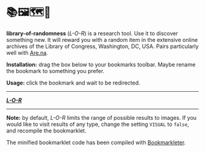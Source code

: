# 📚🖼🗺🎲 

**library-of-randomness** (_L-O-R_) is a research tool. Use it to discover something new.
It will reward you with a random item in the extensive online archives of the
Library of Congress, Washington, DC, USA. Pairs particularly well with
[Are.na](http://are.na/).

**Installation:** drag the box below to your bookmarks toolbar. Maybe rename the
bookmark to something you prefer.

**Usage:** click the bookmark and wait to be redirected.

---

<a href="javascript:void%20function(){function%20a(a){return%20Math.floor(Math.random()*a)}const%20b=%22https://www.loc.gov/search/%3Fq=*%26fo=json%22+%22%26fa=online-format:image%22;fetch(b).then(a=%3Ea.json()).then(c=%3Efetch(b+%22%26sp=%22+a(c.pagination.total/100))).then(a=%3Ea.json()).then(b=%3Eb.results[a(b.pagination.perpage)].aka).then(a=%3E{for(i%20of%20a)i.includes(%22/item/%22)%26%26window.location.replace(i)})}();" align="center">
<b><i>L-O-R</i></b>
</a>

---

**Note:** by default, _L-O-R_ limits the range of possible results to images. If
you would like to visit results of any type, change the setting `VISUAL` to
`false`, and recompile the bookmarklet.

The minified bookmarklet code has been compiled with [Bookmarkleter](https://chriszarate.github.io/bookmarkleter/).
